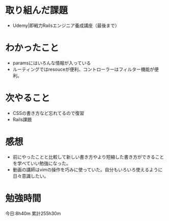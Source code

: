 # 取り組んだ課題
* Udemy|即戦力Railsエンジニア養成講座（最後まで）

# わかったこと
* paramsにはいろんな情報が入っている
* ルーティングではresouceが便利、コントローラーはフィルター機能が便利。

# 次やること
* CSSの書き方など忘れてるので復習
* Rails課題

# 感想
* 前にやったことと比較して新しい書き方やより短縮した書き方ができることを学べていい勉強になった。
* 動画の講師はvimの操作を巧みに使っていた。自分もいろいろ使えるように日々意識したい。

# 勉強時間
今日:8h40m
累計255h30m
